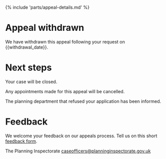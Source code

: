 {% include 'parts/appeal-details.md' %}

# Appeal withdrawn

We have withdrawn this appeal following your request on {{withdrawal_date}}.

# Next steps

Your case will be closed.

Any appointments made for this appeal will be cancelled.

The planning department that refused your application has been informed.

# Feedback

We welcome your feedback on our appeals process. Tell us on this short [feedback form](https://forms.office.com/pages/responsepage.aspx?id=mN94WIhvq0iTIpmM5VcIjfMZj__F6D9LmMUUyoUrZDZUOERYMEFBN0NCOFdNU1BGWEhHUFQxWVhUUy4u).

The Planning Inspectorate
caseofficers@planninginspectorate.gov.uk
